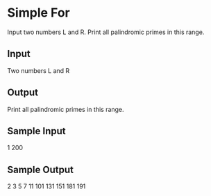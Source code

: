 # Simple For

Input two numbers L and R. Print all palindromic primes in this range.

## Input
Two numbers L and R

## Output
Print all palindromic primes in this range.

## Sample Input
1 200

## Sample Output
2 3 5 7 11 101 131 151 181 191

